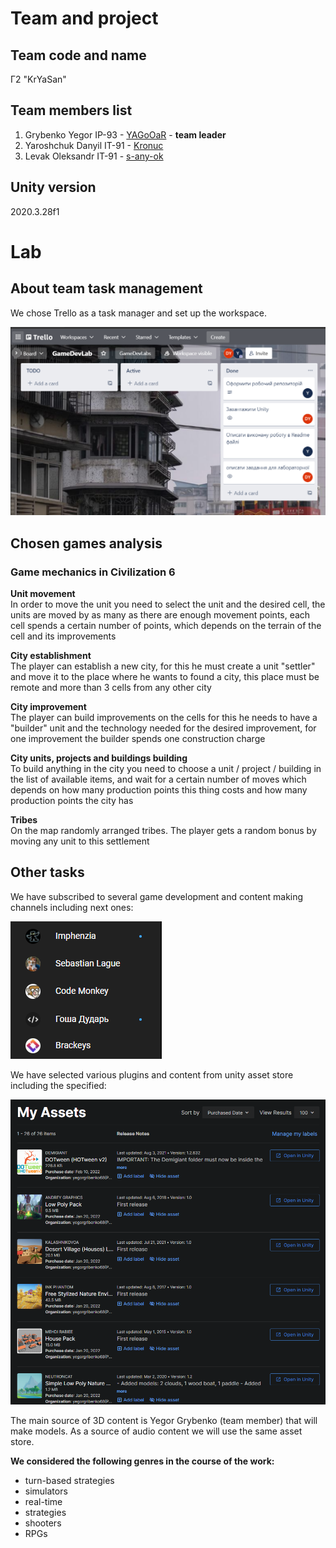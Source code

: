 # Team and project
## Team code and name
Г2 "KrYaSan"

## Team members list
1. Grybenko Yegor IP-93 - [YAGoOaR](https://github.com/YAGoOaR)  -  **team leader**
1. Yaroshchuk Danyil IT-91 - [Kronuc](https://github.com/kronuc)
1. Levak Oleksandr IT-91 - [s-any-ok](https://github.com/s-any-ok)

## Unity version
2020.3.28f1

# Lab
## About team task management

We chose Trello as a task manager and set up the workspace.

![Task manager](https://raw.githubusercontent.com/YAGoOaR/Images/main/GameDev/lab1/task_manager.png)

## Chosen games analysis

### Game mechanics in Civilization 6

**Unit movement**<br>In order to move the unit you need to select the unit and the desired cell, the units are moved by as many as there are enough movement points, each cell spends a certain number of points, which depends on the terrain of the cell and its improvements

**City establishment**<br>The player can establish a new city, for this he must create a unit "settler" and move it to the place where he wants to found a city, this place must be remote and more than 3 cells from any other city

**City improvement**<br>The player can build improvements on the cells for this he needs to have a "builder" unit and the technology needed for the desired improvement, for one improvement the builder spends one construction charge

**City units, projects and buildings building**<br>To build anything in the city you need to choose a unit / project / building in the list of available items, and wait for a certain number of moves which depends on how many production points this thing costs and how many production points the city has

**Tribes**<br>On the map randomly arranged tribes. The player gets a random bonus by moving any unit to this settlement

## Other tasks

We have subscribed to several game development and content making channels including next ones:

![Task manager](https://raw.githubusercontent.com/YAGoOaR/Images/main/GameDev/lab1/subs.png)


We have selected various plugins and content from unity asset store including the specified:

![Task manager](https://raw.githubusercontent.com/YAGoOaR/Images/main/GameDev/lab1/assets.png)

The main source of 3D content is Yegor Grybenko (team member) that will make models.
As a source of audio content we will use the same asset store.

**We considered the following genres in the course of the work:**
- turn-based strategies 
- simulators 
- real-time
- strategies
- shooters
- RPGs

